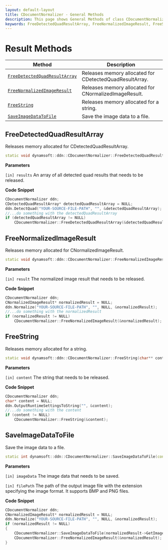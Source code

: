 ```yaml
---
layout: default-layout
title: CDocumentNormalizer - General Methods
description: This page shows General Methods of class CDocumentNormalizer of Dynamsoft Document Normalizer SDK C++ Edition.
keywords: FreeDetectedQuadResultArray, FreeNormalizedImageResult, FreeString, SaveImageDataToFile, CDocumentNormalizer, api reference, c++
---
```


# Result Methods

| Method               | Description |
|----------------------|-------------|
| [`FreeDetectedQuadResultArray`](#freedetectedquadresultarray) | Releases memory allocated for CDetectedQuadResultArray. |
| [`FreeNormalizedImageResult`](#freenormalizedimageresult) | Releases memory allocated for CNormalizedImageResult. |
| [`FreeString`](#freestring) | Releases memory allocated for a string. |
| [`SaveImageDataToFile`](#saveimagedatatofile) | Save the image data to a file. |

## FreeDetectedQuadResultArray

Releases memory allocated for CDetectedQuadResultArray.

```cpp
static void dynamsoft::ddn::CDocumentNormalizer::FreeDetectedQuadResultArray(CDetectedQuadResultArray** results)
```

**Parameters**

`[in] results` An array of all detected quad results that needs to be released.

**Code Snippet**

```cpp
CDocumentNormalizer ddn;
CDetectedQuadResultArray* detectedQuadResultArray = NULL;
ddn.DetectQuad("YOUR-SOURCE-FILE-PATH", "", &detectedQuadResultArray);
//...do something with the detectedQuadResultArray
if (detectedQuadResultArray != NULL)
    CDocumentNormalizer::FreeDetectedQuadResultArray(&detectedQuadResultArray);
```

## FreeNormalizedImageResult

Releases memory allocated for CNormalizedImageResult.

```cpp
static void dynamsoft::ddn::CDocumentNormalizer::FreeNormalizedImageResult(CNormalizedImageResult** result)
```

**Parameters**

`[in] result` The normalized image result that needs to be released.

**Code Snippet**

```cpp
CDocumentNormalizer ddn;
CNormalizedImageResult* normalizedResult = NULL;
ddn.Normalize("YOUR-SOURCE-FILE-PATH", "", NULL, &normalizedResult);
//...do something with the normalizedResult
if (normalizedResult != NULL)
    CDocumentNormalizer::FreeNormalizedImageResult(&normalizedResult);
```

## FreeString

Releases memory allocated for a string.

```cpp
static void dynamsoft::ddn::CDocumentNormalizer::FreeString(char** content)
```

**Parameters**

`[in] content` The string that needs to be released.

**Code Snippet**

```cpp
CDocumentNormalizer ddn;
char* content = NULL;
ddn.OutputRuntimeSettingsToString("", &content);
//...do something with the content
if (content != NULL)
    CDocumentNormalizer::FreeString(&content);
```

## SaveImageDataToFile

Save the image data to a file.

```cpp
static int dynamsoft::ddn::CDocumentNormalizer::SaveImageDataToFile(const CImageData* imageData, const char* filePath)
```

**Parameters**

`[in] imageData` The image data that needs to be saved.

`[in] filePath` The path of the output image file with the extension specifying the image format. It supports BMP and PNG files.

**Code Snippet**

```cpp
CDocumentNormalizer ddn;
CNormalizedImageResult* normalizedResult = NULL;
ddn.Normalize("YOUR-SOURCE-FILE-PATH", "", NULL, &normalizedResult);
if (normalizedResult != NULL)
{   
    CDocumentNormalizer::SaveImageDataToFile(normalizedResult->GetImageData(), "YOUR-TARGET-FILE-PATH");
    CDocumentNormalizer::FreeNormalizedImageResult(&normalizedResult);
}
```

